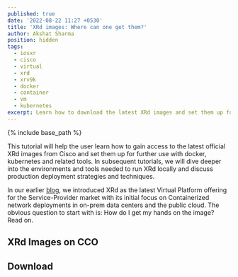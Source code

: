 ```yaml
---
published: true
date: '2022-08-22 11:27 +0530'
title: 'XRd images: Where can one get them?'
author: Akshat Sharma
position: hidden
tags:
  - iosxr
  - cisco
  - virtual
  - xrd
  - xrv9k
  - docker
  - container
  - vm
  - kubernetes
excerpt: Learn how to download the latest XRd images and set them up for further use.
---
```


{% include base_path %}

This tutorial will help the user learn how to gain access to the latest official XRd images from Cisco and set them up for further use with docker, kubernetes and related tools. In subsequent tutorials, we will dive deeper into the environments and tools needed to run XRd locally and discuss production deployment strategies and techniques.

In our earlier [blog]({{base_path}}/blogs/), we introduced XRd as the latest Virtual Platform offering for the Service-Provider market with its initial focus on Containerized network deployments in on-prem data centers and the public cloud. The obvious question to start with is: How do I get my hands on the image? Read on.


## XRd Images on CCO

## Download 